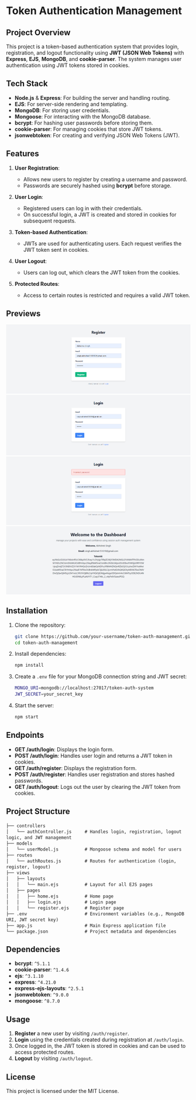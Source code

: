 # Token Authentication Management

## Project Overview

This project is a token-based authentication system that provides login, registration, and logout functionality using **JWT (JSON Web Tokens)** with **Express**, **EJS**, **MongoDB**, and **cookie-parser**. The system manages user authentication using JWT tokens stored in cookies.

## Tech Stack

- **Node.js** & **Express**: For building the server and handling routing.
- **EJS**: For server-side rendering and templating.
- **MongoDB**: For storing user credentials.
- **Mongoose**: For interacting with the MongoDB database.
- **bcrypt**: For hashing user passwords before storing them.
- **cookie-parser**: For managing cookies that store JWT tokens.
- **jsonwebtoken**: For creating and verifying JSON Web Tokens (JWT).

## Features

1. **User Registration**:
   - Allows new users to register by creating a username and password.
   - Passwords are securely hashed using **bcrypt** before storage.

2. **User Login**:
   - Registered users can log in with their credentials.
   - On successful login, a JWT is created and stored in cookies for subsequent requests.

3. **Token-based Authentication**:
   - JWTs are used for authenticating users. Each request verifies the JWT token sent in cookies.

4. **User Logout**:
   - Users can log out, which clears the JWT token from the cookies.

5. **Protected Routes**:
   - Access to certain routes is restricted and requires a valid JWT token.

## Previews

![alt text](previews/preview1.png)
![alt text](previews/preview2.png)
![alt text](previews/preview3.png)
![alt text](previews/preview4.png)

## Installation

1. Clone the repository:

   ```bash
   git clone https://github.com/your-username/token-auth-management.git
   cd token-auth-management
   ```

2. Install dependencies:

   ```bash
   npm install
   ```

3. Create a `.env` file for your MongoDB connection string and JWT secret:

   ```bash
   MONGO_URI=mongodb://localhost:27017/token-auth-system
   JWT_SECRET=your_secret_key
   ```

4. Start the server:

   ```bash
   npm start
   ```

## Endpoints

- **GET /auth/login**: Displays the login form.
- **POST /auth/login**: Handles user login and returns a JWT token in cookies.
- **GET /auth/register**: Displays the registration form.
- **POST /auth/register**: Handles user registration and stores hashed passwords.
- **GET /auth/logout**: Logs out the user by clearing the JWT token from cookies.

## Project Structure

```folder
├── controllers
│   └── authController.js     # Handles login, registration, logout logic, and JWT management
├── models
│   └── userModel.js          # Mongoose schema and model for users
├── routes
│   └── authRoutes.js         # Routes for authentication (login, register, logout)
├── views
│   ├── layouts
│   │   └── main.ejs          # Layout for all EJS pages
│   ├── pages
│   │   ├── home.ejs          # Home page
│   │   ├── login.ejs         # Login page
│   │   └── register.ejs      # Register page
├── .env                      # Environment variables (e.g., MongoDB URI, JWT secret key)
├── app.js                    # Main Express application file
└── package.json              # Project metadata and dependencies
```

## Dependencies

- **bcrypt**: `^5.1.1`
- **cookie-parser**: `^1.4.6`
- **ejs**: `^3.1.10`
- **express**: `^4.21.0`
- **express-ejs-layouts**: `^2.5.1`
- **jsonwebtoken**: `^9.0.0`
- **mongoose**: `^8.7.0`

## Usage

1. **Register** a new user by visiting `/auth/register`.
2. **Login** using the credentials created during registration at `/auth/login`.
3. Once logged in, the JWT token is stored in cookies and can be used to access protected routes.
4. **Logout** by visiting `/auth/logout`.

## License

This project is licensed under the MIT License.

